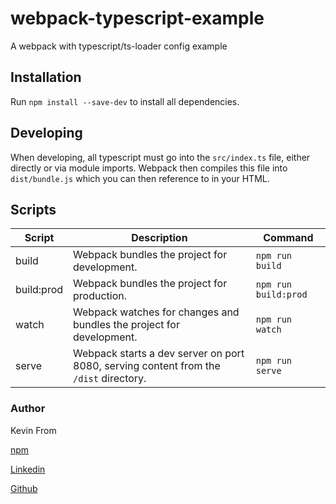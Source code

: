# webpack-typescript-example

A webpack with typescript/ts-loader config example

## Installation

Run `npm install --save-dev` to install all dependencies.

## Developing

When developing, all typescript must go into the `src/index.ts` file, either directly or via module imports. Webpack then compiles this file into `dist/bundle.js` which you can then reference to in your HTML.

## Scripts

| Script | Description | Command | 
| --- | --- | --- |
| build | Webpack bundles the project for development. | `npm run build` |
| build:prod | Webpack bundles the project for production. | `npm run build:prod` |
| watch | Webpack watches for changes and bundles the project for development. | `npm run watch` |
| serve | Webpack starts a dev server on port 8080, serving content from the `/dist` directory. | `npm run serve` | 

### Author

Kevin From

[npm](https://www.npmjs.com/~kevinfrom)

[Linkedin](https://linkedin.com/in/kevinfrom)

[Github](https://github.com/kevinfrom)